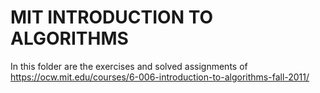 # MIT INTRODUCTION TO ALGORITHMS

In this folder are the exercises and solved assignments of
https://ocw.mit.edu/courses/6-006-introduction-to-algorithms-fall-2011/

